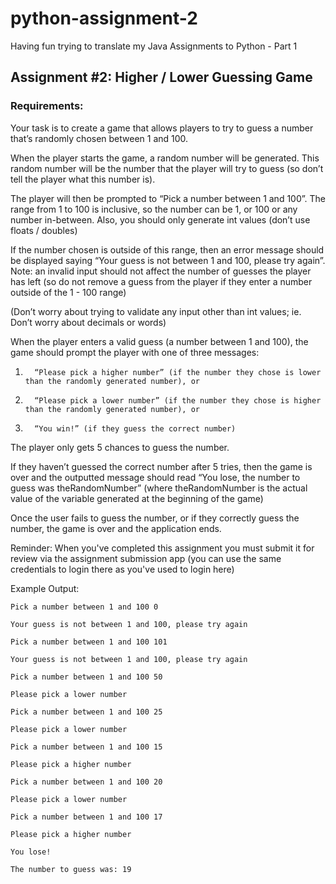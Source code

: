 # python-assignment-2
Having fun trying to translate my Java Assignments to Python - Part 1


## Assignment #2: Higher / Lower Guessing Game
 
### Requirements:

Your task is to create a game that allows players to try to guess a number that’s randomly chosen between 1 and 100.

When the player starts the game, a random number will be generated. This random number will be the number that the player will try to guess (so don’t tell the player what this number is).

The player will then be prompted to “Pick a number between 1 and 100”. The range from 1 to 100 is inclusive, so the number can be 1, or 100 or any number in-between. Also, you should only generate int values (don’t use floats / doubles)

If the number chosen is outside of this range, then an error message should be displayed saying “Your guess is not between 1 and 100, please try again”. Note: an invalid input should not affect the number of guesses the player has left (so do not remove a guess from the player if they enter a number outside of the 1 - 100 range)

(Don’t worry about trying to validate any input other than int values; ie. Don’t worry about decimals or words)

When the player enters a valid guess (a number between 1 and 100), the game should prompt the player with one of three messages:


1.       “Please pick a higher number” (if the number they chose is lower than the randomly generated number), or


2.       “Please pick a lower number” (if the number they chose is higher than the randomly generated number), or


3.       “You win!” (if they guess the correct number)


The player only gets 5 chances to guess the number.

If they haven’t guessed the correct number after 5 tries, then the game is over and the outputted message should read “You lose, the number to guess was theRandomNumber” (where theRandomNumber is the actual value of the variable generated at the beginning of the game)

Once the user fails to guess the number, or if they correctly guess the number, the game is over and the application ends.

Reminder: When you've completed this assignment you must submit it for review via the assignment submission app (you can use the same credentials to login there as you've used to login here)


Example Output:
```TEXT
Pick a number between 1 and 100 0

Your guess is not between 1 and 100, please try again

Pick a number between 1 and 100 101

Your guess is not between 1 and 100, please try again

Pick a number between 1 and 100 50

Please pick a lower number

Pick a number between 1 and 100 25

Please pick a lower number

Pick a number between 1 and 100 15

Please pick a higher number

Pick a number between 1 and 100 20

Please pick a lower number

Pick a number between 1 and 100 17

Please pick a higher number

You lose!

The number to guess was: 19
```
